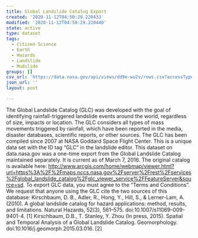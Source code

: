 ```yaml
---
title: Global Landslide Catalog Export
created: '2020-11-12T04:50:29.220433'
modified: '2020-11-12T04:50:29.220440'
state: active
type: dataset
tags:
  - Citizen Science
  - Earth
  - Hazards
  - Landslide
  - Mudslide
groups: []
csv_url: 'https://data.nasa.gov/api/views/dd9e-wu2v/rows.csv?accessType=DOWNLOAD'
json_url: ''
layout: post

---
```

The Global Landslide Catalog (GLC) was developed with the goal of identifying rainfall-triggered landslide events around the world, regardless of size, impacts or location. The GLC considers all types of mass movements triggered by rainfall, which have been reported in the media, disaster databases, scientific reports, or other sources. The GLC has been compiled since 2007 at NASA Goddard Space Flight Center. This is a unique data set with the ID tag “GLC” in the landslide editor. This dataset on data.nasa.gov was a one-time export from the Global Landslide Catalog maintained separately. It is current as of March 7, 2016. The original catalog is available here: http://www.arcgis.com/home/webmap/viewer.html?url=https%3A%2F%2Fmaps.nccs.nasa.gov%2Fserver%2Frest%2Fservices%2Fglobal_landslide_catalog%2Fglc_viewer_service%2FFeatureServer&source=sd. To export GLC data, you must agree to the “Terms and Conditions”. We request that anyone using the GLC cite the two sources of this database: Kirschbaum, D. B., Adler, R., Hong, Y., Hill, S., & Lerner-Lam, A. (2010). A global landslide catalog for hazard applications: method, results, and limitations. Natural Hazards, 52(3), 561–575. doi:10.1007/s11069-009-9401-4. [1] Kirschbaum, D.B., T. Stanley, Y. Zhou (In press, 2015). Spatial and Temporal Analysis of a Global Landslide Catalog. Geomorphology. doi:10.1016/j.geomorph.2015.03.016. [2]
